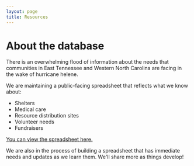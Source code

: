 ```yaml
---
layout: page
title: Resources
---
```

# About the database
There is an overwhelming flood of information about the needs that communities in East Tennessee and Western North Carolina are facing in the wake of hurricane helene.

We are maintaining a public-facing spreadsheet that reflects what we know about:
* Shelters
* Medical care
* Resource distribution sites
* Volunteer needs
* Fundraisers

[You can view the spreadsheet here.](https://docs.google.com/spreadsheets/d/16DEEWE94xntZb_m4bZ9JDtJhPNgqz8uHS81uTr-PLCI/edit?gid=845725146#gid=845725146)

We are also in the process of building a spreadsheet that has immediate needs and updates as we learn them. We'll share more as things develop!




